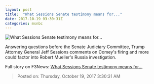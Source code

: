 ```yaml
---
layout: post
title:  "What Sessions Senate testimony means for..."
date: 2017-10-19 03:30:31Z
categories: msnbc
---
```


![What Sessions Senate testimony means for...](https://media1.s-nbcnews.com/j/MSNBC/Components/Video/201710/2017-10-19T03-00-18-8Z--1280x720.video_1067x600.jpg)

Answering questions before the Senate Judiciary Committee, Trump Attorney General Jeff Sessions comments on Comey's firing and more could factor into Robert Mueller's Russia investigation.


Full story on F3News: [What Sessions Senate testimony means for...](http://www.f3nws.com/n/DaTAME)

> Posted on: Thursday, October 19, 2017 3:30:31 AM
